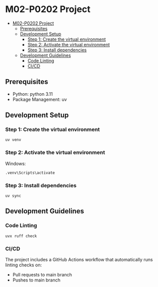 # M02-P0202 Project

- [M02-P0202 Project](#m02-p0202-project)
  - [Prerequisites](#prerequisites)
  - [Development Setup](#development-setup)
    - [Step 1: Create the virtual environment](#step-1-create-the-virtual-environment)
    - [Step 2: Activate the virtual environment](#step-2-activate-the-virtual-environment)
    - [Step 3: Install dependencies](#step-3-install-dependencies)
  - [Development Guidelines](#development-guidelines)
    - [Code Linting](#code-linting)
    - [CI/CD](#cicd)


## Prerequisites
- Python: python 3.11 
- Package Management: uv

## Development Setup

### Step 1: Create the virtual environment
```
uv venv
```

### Step 2: Activate the virtual environment

Windows: 
```
.venv\Scripts\activate
```

### Step 3: Install dependencies
```
uv sync
```

## Development Guidelines

### Code Linting
```
uvx ruff check
```

### CI/CD
The project includes a GitHub Actions workflow that automatically runs linting checks on:
- Pull requests to main branch
- Pushes to main branch
